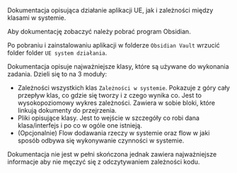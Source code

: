 Dokumentacja opisująca działanie aplikacji UE, jak i zależności między klasami w systemie.

Aby dokumentację zobaczyć należy pobrać program Obsidian.

Po pobraniu i zainstalowaniu aplikacji w folderze `Obsidian Vault` wrzucić folder folder `UE system działania`.

Dokumentacja opisuje najważniejsze klasy, które są używane do wykonania zadania. Dzieli się to na 3 moduły:

- Zależności wszystkich klas `Zależności w systemie`. Pokazuje z góry cały przepływ klas, co gdzie się tworzy i z czego wynika co. Jest to wysokopoziomowy wykres zależności. Zawiera w sobie bloki, które linkują dokumenty do przejrzenia.
- Pliki opisujące klasy. Jest to wejście w szczegóły co robi dana klasa/interfejs i po co w ogóle one istnieją.
- (Opcjonalnie) Flow dodawania rzeczy w systemie oraz flow w jaki sposób odbywa się wykonywanie czynności w systemie.

Dokumentacja nie jest  w pełni skończona jednak zawiera najważniejsze informacje aby nie męczyć się z odczytywaniem zależności kodu.
